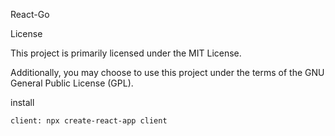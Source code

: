 React-Go

License

This project is primarily licensed under the MIT License.

Additionally, you may choose to use this project under the terms of the GNU General Public License (GPL).

install


    client: npx create-react-app client
